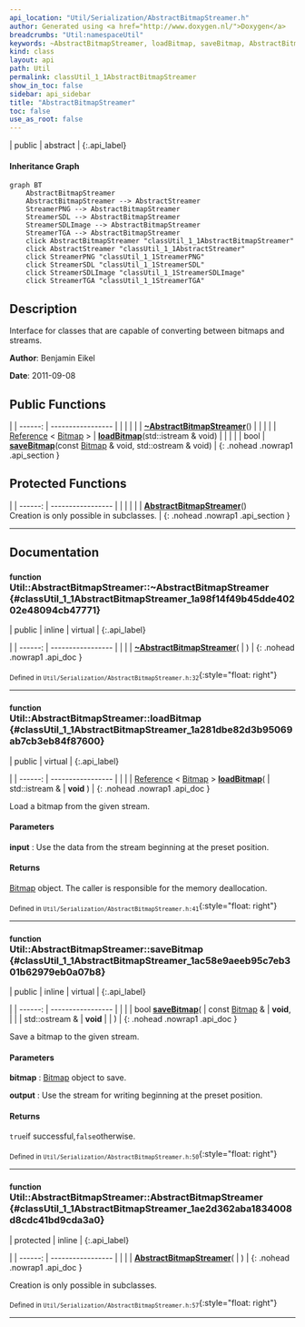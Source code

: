 ```yaml
---
api_location: "Util/Serialization/AbstractBitmapStreamer.h"
author: Generated using <a href="http://www.doxygen.nl/">Doxygen</a>
breadcrumbs: "Util:namespaceUtil"
keywords: ~AbstractBitmapStreamer, loadBitmap, saveBitmap, AbstractBitmapStreamer
kind: class
layout: api
path: Util
permalink: classUtil_1_1AbstractBitmapStreamer
show_in_toc: false
sidebar: api_sidebar
title: "AbstractBitmapStreamer"
toc: false
use_as_root: false
---
```


| public | abstract |
{:.api_label}

#### Inheritance Graph

```mermaid
graph BT
	AbstractBitmapStreamer
	AbstractBitmapStreamer --> AbstractStreamer
	StreamerPNG --> AbstractBitmapStreamer
	StreamerSDL --> AbstractBitmapStreamer
	StreamerSDLImage --> AbstractBitmapStreamer
	StreamerTGA --> AbstractBitmapStreamer
	click AbstractBitmapStreamer "classUtil_1_1AbstractBitmapStreamer"
	click AbstractStreamer "classUtil_1_1AbstractStreamer"
	click StreamerPNG "classUtil_1_1StreamerPNG"
	click StreamerSDL "classUtil_1_1StreamerSDL"
	click StreamerSDLImage "classUtil_1_1StreamerSDLImage"
	click StreamerTGA "classUtil_1_1StreamerTGA"
```

## Description



Interface for classes that are capable of converting between bitmaps and streams.



**Author**: Benjamin Eikel



**Date**: 2011-09-08





## Public Functions

|
| ------: | ----------------- |
|  | |
|  | **[~AbstractBitmapStreamer](#classUtil_1_1AbstractBitmapStreamer_1a98f14f49b45dde40202e48094cb47771)**() |
|  | |
| [Reference](classUtil_1_1Reference) < [Bitmap](classUtil_1_1Bitmap) > | **[loadBitmap](#classUtil_1_1AbstractBitmapStreamer_1a281dbe82d3b95069ab7cb3eb84f87600)**(std::istream & void) |
|  | |
| bool | **[saveBitmap](#classUtil_1_1AbstractBitmapStreamer_1ac58e9aeeb95c7eb301b62979eb0a07b8)**(const [Bitmap](classUtil_1_1Bitmap) & void, std::ostream & void) |
{: .nohead .nowrap1 .api_section }


## Protected Functions

|
| ------: | ----------------- |
|  | |
|  | **[AbstractBitmapStreamer](#classUtil_1_1AbstractBitmapStreamer_1ae2d362aba1834008d8cdc41bd9cda3a0)**() <br/> Creation is only possible in subclasses. |
{: .nohead .nowrap1 .api_section }


-------------------------------------------------------------------

## Documentation

### <small>function</small><br/> Util::AbstractBitmapStreamer::~AbstractBitmapStreamer {#classUtil_1_1AbstractBitmapStreamer_1a98f14f49b45dde40202e48094cb47771}

| public | inline | virtual |
{:.api_label}

|
| ------: | ----------------- |
|  |
|  **[~AbstractBitmapStreamer](#classUtil_1_1AbstractBitmapStreamer_1a98f14f49b45dde40202e48094cb47771)**( |  ) |
{: .nohead .nowrap1 .api_doc }





<sub>Defined in `Util/Serialization/AbstractBitmapStreamer.h:32`</sub>{:style="float: right"}

-------------------------------------------------------------------

### <small>function</small><br/> Util::AbstractBitmapStreamer::loadBitmap {#classUtil_1_1AbstractBitmapStreamer_1a281dbe82d3b95069ab7cb3eb84f87600}

| public | virtual |
{:.api_label}

|
| ------: | ----------------- |
|  |
| [Reference](classUtil_1_1Reference) < [Bitmap](classUtil_1_1Bitmap) > **[loadBitmap](#classUtil_1_1AbstractBitmapStreamer_1a281dbe82d3b95069ab7cb3eb84f87600)**( | std::istream & | **void** ) |
{: .nohead .nowrap1 .api_doc }



Load a bitmap from the given stream.


#### Parameters
**input**
:  Use the data from the stream beginning at the preset position.




#### Returns
 [Bitmap](classUtil_1_1Bitmap) object. The caller is responsible for the memory deallocation.





<sub>Defined in `Util/Serialization/AbstractBitmapStreamer.h:41`</sub>{:style="float: right"}

-------------------------------------------------------------------

### <small>function</small><br/> Util::AbstractBitmapStreamer::saveBitmap {#classUtil_1_1AbstractBitmapStreamer_1ac58e9aeeb95c7eb301b62979eb0a07b8}

| public | inline | virtual |
{:.api_label}

|
| ------: | ----------------- |
|  |
| bool **[saveBitmap](#classUtil_1_1AbstractBitmapStreamer_1ac58e9aeeb95c7eb301b62979eb0a07b8)**( | const [Bitmap](classUtil_1_1Bitmap) & | **void**, |
| | std::ostream & | **void** |
|   ) |
{: .nohead .nowrap1 .api_doc }



Save a bitmap to the given stream.


#### Parameters
**bitmap**
:   [Bitmap](classUtil_1_1Bitmap) object to save.



**output**
:  Use the stream for writing beginning at the preset position.




#### Returns
`true`if successful,`false`otherwise.





<sub>Defined in `Util/Serialization/AbstractBitmapStreamer.h:50`</sub>{:style="float: right"}

-------------------------------------------------------------------

### <small>function</small><br/> Util::AbstractBitmapStreamer::AbstractBitmapStreamer {#classUtil_1_1AbstractBitmapStreamer_1ae2d362aba1834008d8cdc41bd9cda3a0}

| protected | inline |
{:.api_label}

|
| ------: | ----------------- |
|  |
|  **[AbstractBitmapStreamer](#classUtil_1_1AbstractBitmapStreamer_1ae2d362aba1834008d8cdc41bd9cda3a0)**( |  ) |
{: .nohead .nowrap1 .api_doc }

Creation is only possible in subclasses.





<sub>Defined in `Util/Serialization/AbstractBitmapStreamer.h:57`</sub>{:style="float: right"}

-------------------------------------------------------------------

